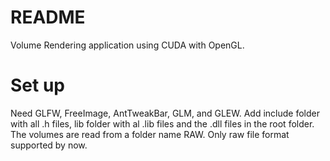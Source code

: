 # README #

Volume Rendering application using CUDA with OpenGL.


# Set up #
Need GLFW, FreeImage, AntTweakBar, GLM, and GLEW.
Add include folder with all .h files, lib folder with al .lib files and the .dll files in the root folder.
The volumes are read from a folder name RAW. Only raw file format supported by now.